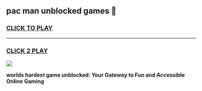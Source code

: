 
## pac man unblocked games 👋
<h3>
<a href="https://premium.freeplayer.one?title=pac_man_unblocked_games&ref=13F">CLICK TO PLAY</a></h3>
<hr>

<h3>
<a href="https://premium.freeplayer.one?title=pac_man_unblocked_games&ref=13F">CLICK 2 PLAY</a>
  
</h3>

<a href="https://premium.freeplayer.one?title=pac_man_unblocked_games&ref=12F/"><img src="https://clearcache.store/games.png"></a>


**worlds hardest game unblocked: Your Gateway to Fun and Accessible Online Gaming**
